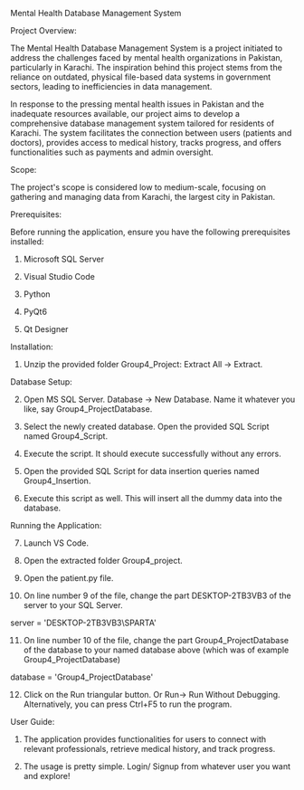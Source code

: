 Mental Health Database Management System 

Project Overview: 

The Mental Health Database Management System is a project initiated to address the challenges faced by mental health organizations in Pakistan, particularly in Karachi. The inspiration behind this project stems from the reliance on outdated, physical file-based data systems in government sectors, leading to inefficiencies in data management. 

In response to the pressing mental health issues in Pakistan and the inadequate resources available, our project aims to develop a comprehensive database management system tailored for residents of Karachi. The system facilitates the connection between users (patients and doctors), provides access to medical history, tracks progress, and offers functionalities such as payments and admin oversight. 

Scope: 

The project's scope is considered low to medium-scale, focusing on gathering and managing data from Karachi, the largest city in Pakistan. 

Prerequisites: 

Before running the application, ensure you have the following prerequisites installed: 

1. Microsoft SQL Server 

2. Visual Studio Code 

3. Python 

4. PyQt6 

5. Qt Designer 

Installation: 

1. Unzip the provided folder Group4_Project: Extract All -> Extract. 

Database Setup: 

2. Open MS SQL Server. Database -> New Database. Name it whatever you like, say Group4_ProjectDatabase. 

3. Select the newly created database. Open the provided SQL Script named Group4_Script. 

4. Execute the script. It should execute successfully without any errors. 

5. Open the provided SQL Script for data insertion queries named Group4_Insertion. 

6. Execute this script as well. This will insert all the dummy data into the database. 

Running the Application: 

7. Launch VS Code. 

8. Open the extracted folder Group4_project. 

9. Open the patient.py file. 

10. On line number 9 of the file, change the part DESKTOP-2TB3VB3 of the server to your SQL Server. 

server = 'DESKTOP-2TB3VB3\SPARTA' 

11. On line number 10 of the file, change the part Group4_ProjectDatabase of the database to your named database above (which was of example Group4_ProjectDatabase) 

database = 'Group4_ProjectDatabase' 

12. Click on the Run triangular button. Or Run-> Run Without Debugging. Alternatively, you can press Ctrl+F5 to run the program. 

User Guide: 

1. The application provides functionalities for users to connect with relevant professionals, retrieve medical history, and track progress. 

2. The usage is pretty simple. Login/ Signup from whatever user you want and explore! 